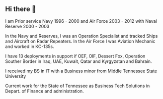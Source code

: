 ## Hi there 👋

I am Prior service Navy 1996 - 2000 and Air Force 2003 - 2012 with Naval Reserve 2000 - 2003

In the Navy and Reserves, I was an Operation Specialist and tracked Ships and Aircraft on Radar Repeaters. In the Air Force I was Aviation Mechanic and worked in KC-135s.

I have 13 deployments in support if OEF, OIF, Dessert Fox, Operation Souther Border in Iraq, UAE, Kuwait, Qatar and Kyrgyzstan and Bahrain.

I received my BS in IT with a Business minor from Middle Tennessee State University

Current work for the State of Tennessee as Business Tech Solutions in Depart. of Finance and administration.
